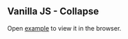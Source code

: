 ## Vanilla JS - Collapse 

Open [example](https://damenor.github.io/vanilla-js-collapse/) to view it in the browser.